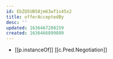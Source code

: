 ```yaml
---
id: EbZQ5UB58jm63wf1s45x2
title: offerAcceptedBy
desc: ''
updated: 1636467208159
created: 1636466899889
---
```



- [[p.instanceOf]] [[c.Pred.Negotiation]]
